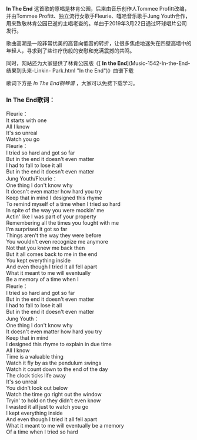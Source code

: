 

**In The End** 这首歌的原唱是林肯公园，后来由音乐创作人Tommee Profitt改编，并由Tommee
Profitt、独立流行女歌手Fleurie、嘻哈音乐歌手Jung
Youth合作，用来致敬林肯公园已逝的主唱老查的。单曲于2019年3月22日通过环球唱片公司发行。

歌曲高潮是一段非常优美的高音向低音的转折，让很多焦虑地迷失在四壁高墙中的年轻人，寻求到了些许疗伤般的安慰和充满震撼的共鸣。

同时，网站还为大家提供了林肯公园版《[ **In the End**](Music-1542-In-the-End-结果到头来-Linkin-
Park.html "In the End")》曲谱下载

歌词下方是 _In The End钢琴谱_ ，大家可以免费下载学习。

### In The End歌词：

Fleurie：  
It starts with one  
All I know  
It's so unreal  
Watch you go  
Fleurie：  
I tried so hard and got so far  
But in the end it doesn't even matter  
I had to fall to lose it all  
But in the end it doesn't even matter  
Jung Youth/Fleurie：  
One thing I don't know why  
It doesn't even matter how hard you try  
Keep that in mind I designed this rhyme  
To remind myself of a time when I tried so hard  
In spite of the way you were mockin' me  
Actin' like I was part of your property  
Remembering all the times you fought with me  
I'm surprised it got so far  
Things aren't the way they were before  
You wouldn't even recognize me anymore  
Not that you knew me back then  
But it all comes back to me in the end  
You kept everything inside  
And even though I tried it all fell apart  
What it meant to me will eventually  
Be a memory of a time when I  
Fleurie：  
I tried so hard and got so far  
But in the end it doesn't even matter  
I had to fall to lose it all  
But in the end it doesn't even matter  
Jung Youth：  
One thing I don't know why  
It doesn't even matter how hard you try  
Keep that in mind  
I designed this rhyme to explain in due time  
All I know  
Time is a valuable thing  
Watch it fly by as the pendulum swings  
Watch it count down to the end of the day  
The clock ticks life away  
It's so unreal  
You didn't look out below  
Watch the time go right out the window  
Tryin' to hold on they didn't even know  
I wasted it all just to watch you go  
I kept everything inside  
And even though I tried it all fell apart  
What it meant to me will eventually be a memory  
Of a time when I tried so hard

